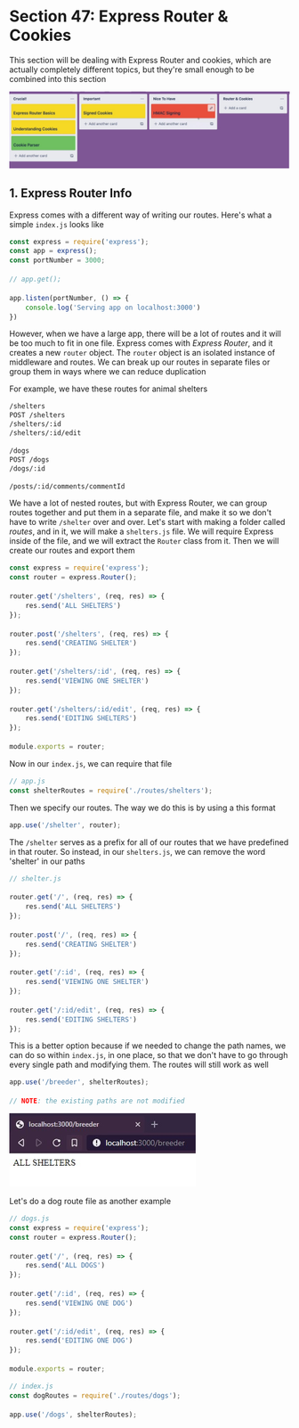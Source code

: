 # Section 47: Express Router & Cookies

This section will be dealing with Express Router and cookies, which are actually completely different topics, but they're small enough to be combined into this section

![img1](https://github.com/Brian-E-Nguyen/Web-Dev-Bootcamp-2020/blob/47-Express-Router-and-Cookies/47-Express-Router-and-Cookies/img-for-notes/img1.jpg?raw=true)

## 1. Express Router Info

Express comes with a different way of writing our routes. Here's what a simple `index.js` looks like

```js
const express = require('express');
const app = express();
const portNumber = 3000;

// app.get();

app.listen(portNumber, () => {
    console.log('Serving app on localhost:3000')
})
```

However, when we have a large app, there will be a lot of routes and it will be too much to fit in one file. Express comes with _Express Router_, and it creates a new `router` object. The `router` object is an isolated instance of middleware and routes. We can break up our routes in separate files or group them in ways where we can reduce duplication

For example, we have these routes for animal shelters

```
/shelters
POST /shelters
/shelters/:id
/shelters/:id/edit

/dogs
POST /dogs
/dogs/:id

/posts/:id/comments/commentId
```

We have a lot of nested routes, but with Express Router, we can group routes together and put them in a separate file, and make it so we don't have to write `/shelter` over and over. Let's start with making a folder called _routes_, and in it, we will make a `shelters.js` file. We will require Express inside of the file, and we will extract the `Router` class from it. Then we will create our routes and export them

```js
const express = require('express');
const router = express.Router();

router.get('/shelters', (req, res) => {
    res.send('ALL SHELTERS')
});

router.post('/shelters', (req, res) => {
    res.send('CREATING SHELTER')
});

router.get('/shelters/:id', (req, res) => {
    res.send('VIEWING ONE SHELTER')
});

router.get('/shelters/:id/edit', (req, res) => {
    res.send('EDITING SHELTERS')
});

module.exports = router;
```

Now in our `index.js`, we can require that file

```js
// app.js
const shelterRoutes = require('./routes/shelters');
```

Then we specify our routes. The way we do this is by using a this format

```js
app.use('/shelter', router);
```

The `/shelter` serves as a prefix for all of our routes that we have predefined in that router. So instead, in our `shelters.js`, we can remove the word 'shelter' in our paths

```js
// shelter.js

router.get('/', (req, res) => {
    res.send('ALL SHELTERS')
});

router.post('/', (req, res) => {
    res.send('CREATING SHELTER')
});

router.get('/:id', (req, res) => {
    res.send('VIEWING ONE SHELTER')
});

router.get('/:id/edit', (req, res) => {
    res.send('EDITING SHELTERS')
});
```

This is a better option because if we needed to change the path names, we can do so within `index.js`, in one place, so that we don't have to go through every single path and modifying them. The routes will still work as well

```js
app.use('/breeder', shelterRoutes);

// NOTE: the existing paths are not modified
```

![img2](https://github.com/Brian-E-Nguyen/Web-Dev-Bootcamp-2020/blob/47-Express-Router-and-Cookies/47-Express-Router-and-Cookies/img-for-notes/img2.jpg?raw=true)

Let's do a dog route file as another example

```js
// dogs.js
const express = require('express');
const router = express.Router();

router.get('/', (req, res) => {
    res.send('ALL DOGS')
});

router.get('/:id', (req, res) => {
    res.send('VIEWING ONE DOG')
});

router.get('/:id/edit', (req, res) => {
    res.send('EDITING ONE DOG')
});

module.exports = router;
```

```js
// index.js
const dogRoutes = require('./routes/dogs');

app.use('/dogs', shelterRoutes);
```